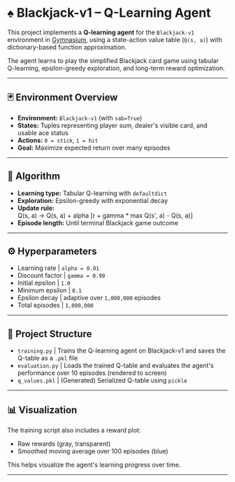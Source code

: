 # ♠️ Blackjack-v1 – Q-Learning Agent

This project implements a **Q-learning agent** for the `Blackjack-v1` environment in [Gymnasium](https://gymnasium.farama.org/), using a state-action value table (`Q(s, a)`) with dictionary-based function approximation.

The agent learns to play the simplified Blackjack card game using tabular Q-learning, epsilon-greedy exploration, and long-term reward optimization.

---

## 🃏 Environment Overview

- **Environment:** `Blackjack-v1` (with `sab=True`)
- **States:** Tuples representing player sum, dealer's visible card, and usable ace status
- **Actions:** `0 = stick`, `1 = hit`
- **Goal:** Maximize expected return over many episodes

---

## 🧠 Algorithm

- **Learning type:** Tabular Q-learning with `defaultdict`
- **Exploration:** Epsilon-greedy with exponential decay
- **Update rule:**  
   Q(s, a) -> Q(s, a) + alpha [r + gamma * max Q(s', a) - Q(s, a)]
- **Episode length:** Until terminal Blackjack game outcome

---

## ⚙️ Hyperparameters

- Learning rate   | `alpha = 0.01` 
- Discount factor | `gamma = 0.99` 
- Initial epsilon | `1.0` 
- Minimum epsilon | `0.1` 
- Epsilon decay   | adaptive over `1,000,000` episodes 
- Total episodes  | `1,000,000` 

---

## 📁 Project Structure

- `training.py`   | Trains the Q-learning agent on Blackjack-v1 and saves the Q-table as a `.pkl` file 
- `evaluation.py` | Loads the trained Q-table and evaluates the agent's performance over 10 episodes (rendered to screen) 
- `q_values.pkl`  | (Generated) Serialized Q-table using `pickle` 

---

## 📊 Visualization

The training script also includes a reward plot:
- Raw rewards (gray, transparent)
- Smoothed moving average over 100 episodes (blue)

This helps visualize the agent's learning progress over time.

---
